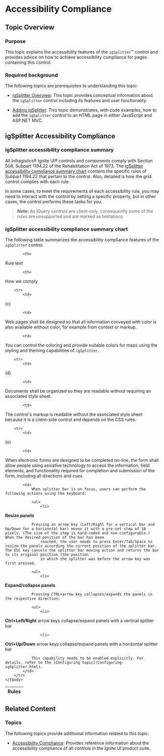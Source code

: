 ﻿<!--
|metadata|
{
    "fileName": "igsplitter-accessibility-compliance",
    "controlName": "igSplitter",
    "tags": ["Getting Started","How Do I","Layouts","Section 508"]
}
|metadata|
-->

# Accessibility Compliance



## Topic Overview
### Purpose

This topic explains the accessibility features of the `igSplitter`™ control and provides advice on how to achieve accessibility compliance for pages containing this control.

### Required background

The following topics are prerequisites to understanding this topic:

- [igSplitter Overview](igSplitter-Overview.html): This topic provides conceptual information about the `igSplitter` control including its features and user functionality.

- [Adding igSplitter](Adding-igSplitter.html): This topic demonstrates, with code examples, how to add the `igSplitter` control to an HTML page in either JavaScript and ASP.NET MVC.

## igSplitter Accessibility Compliance
### igSplitter accessibility compliance summary

All Infragistics® Ignite UI® controls and components comply with Section 508, Subpart 1194.22 of the Rehabilitation Act of 1973. The [igSplitter accessibility compliance summary chart](#summary-chart) contains the specific rules of Subpart 1194.22 that pertain to the control. Also, detailed is how the grid control complies with each rule.

In some cases, to meet the requirements of each accessibility rule, you may need to interact with the control by setting a specific property, but in other cases, the control performs these tasks for you.

>**Note:** As jQuery controls are client-only, consequently some of the rules are unsupported and are marked as limitations.

### <a id="summary-chart"></a>igSplitter accessibility compliance summary chart

The following table summarizes the accessibility compliance features of the `igSplitter` control.

<table class="table">
	<thead>
		<tr>
            <th>
Rules
			</th>

            <th>
Rule text
			</th>

            <th>
How we comply
			</th>
        </tr>
	</thead>
	<tbody>
        

        <tr>
            <td>
(c)
			</td>

            <td>
Web pages shall be designed so that all information conveyed with color is also available without color, for example from context or markup.
			</td>

            <td>
You can control the coloring and provide suitable colors for maps using the styling and theming capabilities of `igSplitter`.
			</td>
        </tr>

        <tr>
            <td>
(d)
			</td>

            <td>
Documents shall be organized so they are readable without requiring an associated style sheet.
			</td>

            <td>
The control's markup is readable without the associated style sheet because it is a client-side control and depends on the CSS rules.
			</td>
        </tr>

        <tr>
            <td>
(n)
			</td>

            <td>
When electronic forms are designed to be completed on-line, the form shall allow people using assistive technology to access the information, field elements, and functionality required for completion and submission of the form, including
                    all directions and cues.
			</td>

            <td>
                When splitter bar is on focus, users can perform the following actions using the keyboard:

                <ul>
                    <li>
**Resize panels**
					</li>
                </ul>

                Pressing an arrow key (Left/Right for a vertical bar and Up/Down for a horizontal bar) moves it with a pre-set step of 10 pixels. (The size of the step is hard-coded and non-configurable.) When the desired position of the bar has been
                    reached, the user needs to press Enter/Tab/Space to resize the panels according the current position of the splitter bar. The ESC key cancels the splitter bar moving action and returns the bar to its original position (the position
                    in which the splitter was before the arrow key was first pressed.

                <ul>
                    <li>
**Expand/collapse panels**
					</li>
                </ul>

                Pressing CTRL+arrow key collapses/expands the panels in the respective direction:

                <ul>
                    <li>
**Ctrl+Left/Right** arrow keys collapse/expand panels with a vertical splitter bar
					</li>

                    <li>
**Ctrl+Up/Down** arrow keys collapse/expand panels with a horizontal splitter bar
					</li>
                </ul>

                This capability needs to be enabled explicitly. For details, refer to the [Configuring topic](Configuring-igSplitter.html).
            </td>
        </tr>
    </tbody>
</table>

## Related Content
### Topics

The following topics provide additional information related to this topic.

- [Accessibility Compliance](Accessibility-Compliance.html): Provides reference information about the accessibility compliance of all controls in the Ignite UI product suite.

 

 


